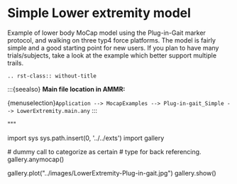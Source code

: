 # Simple Lower extremity model

Example of lower body MoCap model using the Plug-in-Gait marker protocol,
and walking on three typ4 force platforms. The model is fairly simple and a
good starting point for new users. If you plan to have many trials/subjects,
take a look at the example which better support multiple trails.

```{eval-rst}
.. rst-class:: without-title
```

:::{seealso}
**Main file location in AMMR:**

{menuselection}`Application --> MocapExamples --> Plug-in-gait_Simple -->
LowerExtremity.main.any`
:::

"""

import sys
sys.path.insert(0, '../../exts')
import gallery

\# dummy call to categorize as certain
\# type for back referencing.
gallery.anymocap()

gallery.plot("../images/LowerExtremity-Plug-in-gait.jpg")
gallery.show()

